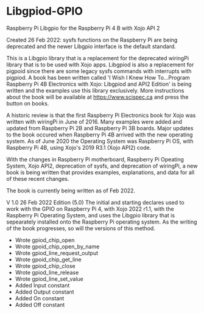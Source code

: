 # Libgpiod-GPIO
Raspberry Pi Libgpio for the Raspberry Pi 4 B with Xojo API 2

Created 26 Feb 2022: sysfs functions on the Raspberry Pi are being deprecated and the newer
Libgpio interface is the default standard. 

This is a Libgpio library that is a replacement for the deprecated wiringPi library that
is to be used with Xojo apps. Libgpiod is also a replacement for pigpoid since there are 
some legacy sysfs commands with interrupts with pigpiod. A book has been written called 
'I Wish I Knew How To...Program Raspberry Pi 4B Electronics with Xojo: Libgpiod and API2 Edition' is being written and the 
examples use this library exclusively. More instructions about the book will be available
at https://www.scispec.ca and press the button on books.

A historic review is that the first Raspberry Pi Electronics book for Xojo was written
with wiringPi in June of 2016. Many examples were added and updated from Raspberry Pi 2B and
Raspberry Pi 3B boards. Major updates to the book occured when Raspberry Pi 4B arrived with
the new operating system. As of June 2020 the Operating System was Raspberry Pi OS, with Raspberry Pi 4B, 
using Xojo's 2019 R3.1 (Xojo API2) code. 

With the changes in Raspberry Pi motherboard, Raspberry Pi Opeating System, Xojo API2, 
deprecation of sysfs, and deprecation of wiringPi, a new book is being written that 
provides examples, explanations, and data for all of these recent changes. 

The book is currently being written as of Feb 2022. 

V 1.0 26 Feb 2022 Edition (5.0)
The initial and starting declares used to work with the GPIO on Raspberry Pi 4, 
with Xojo 2022 r1.1, with the Raspberry Pi Operating System, and uses the
Libgpio library that is sepearately installed onto the Raspberry Pi operating system. 
As the writing of the book progresses, so will the versions of this method. 
 - Wrote gpiod_chip_open
 - Wrote gpoid_chip_open_by_name
 - Wrote gpiod_line_request_output
 - Wrote gpoid_chip_get_line
 - Wrote gpiod_chip_close
 - Wrote gpiod_line_release
 - Wrote gpiod_line_set_value
 - Added Input constant
 - Added Output constant
 - Added On constant
 - Added Off constant
